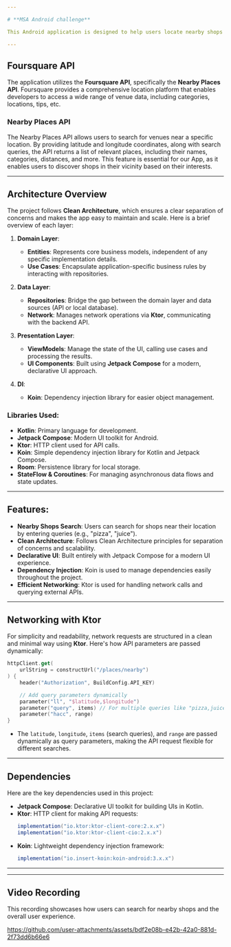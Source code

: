 ```yaml
---

# **MSA Android challenge**

This Android application is designed to help users locate nearby shops at a hackathon based on specific search queries like pizza, juice, and more. The app is built using **Kotlin** and **Jetpack Compose**, with a focus on **Clean Architecture**. It utilizes **Koin** for dependency injection, **Ktor** for networking.

---
```


## **Foursquare API**

The application utilizes the **Foursquare API**, specifically the **Nearby Places API**. Foursquare provides a comprehensive location platform that enables developers to access a wide range of venue data, including categories, locations, tips, etc.

### **Nearby Places API**
The Nearby Places API allows users to search for venues near a specific location. By providing latitude and longitude coordinates, along with search queries, the API returns a list of relevant places, including their names, categories, distances, and more. This feature is essential for our App, as it enables users to discover shops in their vicinity based on their interests.

---

## **Architecture Overview**

The project follows **Clean Architecture**, which ensures a clear separation of concerns and makes the app easy to maintain and scale. Here is a brief overview of each layer:

1. **Domain Layer**:
   - **Entities**: Represents core business models, independent of any specific implementation details.
   - **Use Cases**: Encapsulate application-specific business rules by interacting with repositories.

2. **Data Layer**:
   - **Repositories**: Bridge the gap between the domain layer and data sources (API or local database).
   - **Network**: Manages network operations via **Ktor**, communicating with the backend API.

3. **Presentation Layer**:
   - **ViewModels**: Manage the state of the UI, calling use cases and processing the results.
   - **UI Components**: Built using **Jetpack Compose** for a modern, declarative UI approach.
     
4. **DI**:
   - **Koin**: Dependency injection library for easier object management.

### **Libraries Used**:
- **Kotlin**: Primary language for development.
- **Jetpack Compose**: Modern UI toolkit for Android.
- **Ktor**: HTTP client used for API calls.
- **Koin**: Simple dependency injection library for Kotlin and Jetpack Compose.
- **Room**: Persistence library for local storage.
- **StateFlow & Coroutines**: For managing asynchronous data flows and state updates.

---

## **Features**:
- **Nearby Shops Search**: Users can search for shops near their location by entering queries (e.g., "pizza", "juice").
- **Clean Architecture**: Follows Clean Architecture principles for separation of concerns and scalability.
- **Declarative UI**: Built entirely with Jetpack Compose for a modern UI experience.
- **Dependency Injection**: Koin is used to manage dependencies easily throughout the project.
- **Efficient Networking**: Ktor is used for handling network calls and querying external APIs.

---

## **Networking with Ktor**

For simplicity and readability, network requests are structured in a clean and minimal way using **Ktor**. Here's how API parameters are passed dynamically:

```kotlin
httpClient.get(
    urlString = constructUrl("/places/nearby")
) {
    header("Authorization", BuildConfig.API_KEY)

    // Add query parameters dynamically
    parameter("ll", "$latitude,$longitude")
    parameter("query", items) // For multiple queries like "pizza,juice"
    parameter("hacc", range)
}
```

- The `latitude`, `longitude`, `items` (search queries), and `range` are passed dynamically as query parameters, making the API request flexible for different searches.

---

## **Dependencies**

Here are the key dependencies used in this project:

- **Jetpack Compose**: Declarative UI toolkit for building UIs in Kotlin.
- **Ktor**: HTTP client for making API requests:
  ```gradle
  implementation("io.ktor:ktor-client-core:2.x.x")
  implementation("io.ktor:ktor-client-cio:2.x.x")
  ```
- **Koin**: Lightweight dependency injection framework:
  ```gradle
  implementation("io.insert-koin:koin-android:3.x.x")
  ```

---

---

## **Video Recording**

This recording showcases how users can search for nearby shops and the overall user experience.

https://github.com/user-attachments/assets/bdf2e08b-e42b-42a0-881d-2f73dd6b66e6

